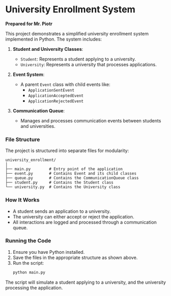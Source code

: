 # University Enrollment System

**Prepared for Mr. Piotr**

This project demonstrates a simplified university enrollment system implemented in Python. The system includes:

1. **Student and University Classes**:
   - `Student`: Represents a student applying to a university.
   - `University`: Represents a university that processes applications.

2. **Event System**:
   - A parent `Event` class with child events like:
     - `ApplicationSentEvent`
     - `ApplicationAcceptedEvent`
     - `ApplicationRejectedEvent`

3. **Communication Queue**:
   - Manages and processes communication events between students and universities.

### File Structure
The project is structured into separate files for modularity:
```
university_enrollment/
│
├── main.py        # Entry point of the application
├── event.py       # Contains Event and its child classes
├── queue.py       # Contains the CommunicationQueue class
├── student.py     # Contains the Student class
└── university.py  # Contains the University class
```

### How It Works
- A student sends an application to a university.
- The university can either accept or reject the application.
- All interactions are logged and processed through a communication queue.

### Running the Code
1. Ensure you have Python installed.
2. Save the files in the appropriate structure as shown above.
3. Run the script:
   ```bash
   python main.py
   ```

The script will simulate a student applying to a university, and the university processing the application.

